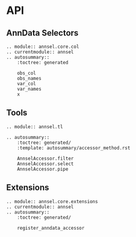 # API

## AnnData Selectors

```{eval-rst}
.. module:: annsel.core.col
.. currentmodule:: annsel
.. autosummary::
    :toctree: generated

    obs_col
    obs_names
    var_col
    var_names
    x

```

## Tools

```{eval-rst}
.. module:: annsel.tl

.. autosummary::
    :toctree: generated/
    :template: autosummary/accessor_method.rst

    AnnselAccessor.filter
    AnnselAccessor.select
    AnnselAccessor.pipe
```

## Extensions

```{eval-rst}
.. module:: annsel.core.extensions
.. currentmodule:: annsel
.. autosummary::
    :toctree: generated/

    register_anndata_accessor
```
